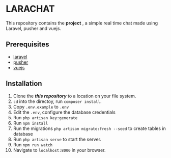 # LARACHAT

This repository contains the **project** , a simple real time chat made using Laravel, pusher and vuejs.

## Prerequisites

-   [laravel](http://laravel.com/)
-   [pusher](http://pusher.com/)
-   [vuejs](https://vuejs.org/)

## Installation

1. Clone the **_this repository_** to a location on your file system.
2. `cd` into the directoy, run `composer install`.
3. Copy `.env.example` to `.env`
4. Edit the `.env`, configure the database credentials
5. Run `php artisan key:generate`
6. Run `npm install`
7. Run the migrations `php artisan migrate:fresh --seed` to create tables in database
8. Run `php artisan serve` to start the server.
9. Run `npm run watch`
10. Navigate to `localhost:8000` in your browser.
